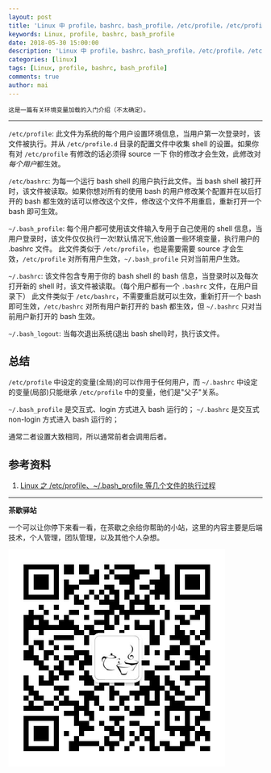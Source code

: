 ```yaml
---
layout: post
title: 'Linux 中 profile，bashrc，bash_profile，/etc/profile，/etc/profile.d/的区别'
keywords: Linux, profile, bashrc, bash_profile
date: 2018-05-30 15:00:00
description: 'Linux 中 profile，bashrc，bash_profile，/etc/profile，/etc/profile.d/的区别'
categories: [linux]
tags: [Linux, profile, bashrc, bash_profile]
comments: true
author: mai
---
```


    这是一篇有关环境变量加载的入门介绍（不太确定）。

----

`/etc/profile`: 此文件为系统的每个用户设置环境信息，当用户第一次登录时，该文件被执行。并从 `/etc/profile.d` 目录的配置文件中收集 shell 的设置。如果你有对 `/etc/profile` 有修改的话必须得 source 一下 你的修改才会生效，此修改对*每个用户*都生效。

`/etc/bashrc`: 为每一个运行 bash shell 的用户执行此文件。当 bash shell 被打开时，该文件被读取。如果你想对所有的使用 bash 的用户修改某个配置并在以后打开的 bash 都生效的话可以修改这个文件，修改这个文件不用重启，重新打开一个 bash 即可生效。

`~/.bash_profile`: 每个用户都可使用该文件输入专用于自己使用的 shell 信息，当用户登录时，该文件仅仅执行一次!默认情况下,他设置一些环境变量，执行用户的 .bashrc 文件。
此文件类似于 `/etc/profile`，也是需要需要 source 才会生效，`/etc/profile` 对所有用户生效，`~/.bash_profile` 只对当前用户生效。

`~/.bashrc`: 该文件包含专用于你的 bash shell 的 bash 信息，当登录时以及每次打开新的 shell 时，该文件被读取。（每个用户都有一个 `.bashrc` 文件，在用户目录下）
此文件类似于 `/etc/bashrc`，不需要重启就可以生效，重新打开一个 bash 即可生效，`/etc/bashrc` 对所有用户新打开的 bash 都生效，但 `~/.bashrc` 只对当前用户新打开的 bash 生效。

`~/.bash_logout`: 当每次退出系统(退出 bash shell)时，执行该文件。

## 总结

`/etc/profile` 中设定的变量(全局)的可以作用于任何用户，而 `~/.bashrc` 中设定的变量(局部)只能继承 `/etc/profile` 中的变量，他们是"父子"关系。
 
`~/.bash_profile` 是交互式、login 方式进入 bash 运行的；
`~/.bashrc` 是交互式 non-login 方式进入 bash 运行的；

通常二者设置大致相同，所以通常前者会调用后者。

## 参考资料

1. [Linux 之 /etc/profile、~/.bash_profile 等几个文件的执行过程](https://blog.csdn.net/ithomer/article/details/6322892)

----

**茶歇驿站**

一个可以让你停下来看一看，在茶歇之余给你帮助的小站，这里的内容主要是后端技术，个人管理，团队管理，以及其他个人杂想。

![茶歇驿站二维码](https://raw.githubusercontent.com/yangwenmai/maiyang.me/master/blog/tech_tea.jpg)

